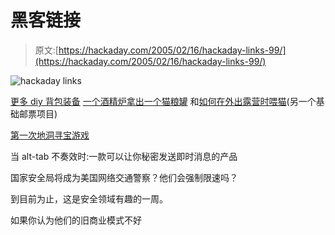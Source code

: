 # 黑客链接

> 原文:[https://hackaday.com/2005/02/16/hackaday-links-99/](https://hackaday.com/2005/02/16/hackaday-links-99/)

![hackaday links](../Images/26d62911933c59a58ee84554ca4165a9.png)

[更多 diy 背包装备](http://www.backpacking.net/makegear.html)
[一个酒精炉拿出一个猫粮罐](http://royrobinson.homestead.com/Cat_Stove.html)
和[如何在外出露营时喂猫](http://www.linuxjournal.com/article/7403)(另一个基础邮票项目)

[第一次地洞寻宝游戏](http://www.andrewthetechie.com/hunt.htm)

当 alt-tab 不奏效时:一款可以让你秘密发送即时消息的产品

国家安全局将成为美国网络交通警察？他们会强制限速吗？

到目前为止，这是安全领域有趣的一周。

如果你认为他们的旧商业模式不好
